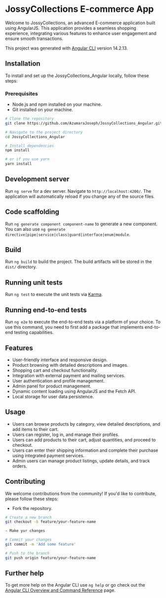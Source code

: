 # JossyCollections E-commerce App
Welcome to JossyCollections, an advanced E-commerce application built using AngularJS. This application provides a seamless shopping experience, integrating various features to enhance user engagement and ensure smooth transactions.

This project was generated with [Angular CLI](https://github.com/angular/angular-cli) version 14.2.13.

## Installation
To install and set up the JossyCollections_Angular locally, follow these steps:

### Prerequisites
- Node.js and npm installed on your machine.
- Git installed on your machine.

```bash
# Clone the repository
git clone https://github.com/AzumaraJoseph/JossyCollections_Angular.git

# Navigate to the project directory
cd JossyCollections_Angular

# Install dependencies
npm install

# or if you use yarn
yarn install

```

## Development server

Run `ng serve` for a dev server. Navigate to `http://localhost:4200/`. The application will automatically reload if you change any of the source files.

## Code scaffolding

Run `ng generate component component-name` to generate a new component. You can also use `ng generate directive|pipe|service|class|guard|interface|enum|module`.

## Build

Run `ng build` to build the project. The build artifacts will be stored in the `dist/` directory.

## Running unit tests

Run `ng test` to execute the unit tests via [Karma](https://karma-runner.github.io).

## Running end-to-end tests

Run `ng e2e` to execute the end-to-end tests via a platform of your choice. To use this command, you need to first add a package that implements end-to-end testing capabilities.

## Features
- User-friendly interface and responsive design.
- Product browsing with detailed descriptions and images.
- Shopping cart and checkout functionality.
- Integration with external payment and mailing services.
- User authentication and profile management.
- Admin panel for product management.
- Dynamic content loading using AngularJS and the Fetch API.
- Local storage for user data persistence.

## Usage
- Users can browse products by category, view detailed descriptions, and add items to their cart.
- Users can register, log in, and manage their profiles.
- Users can add products to their cart, adjust quantities, and proceed to checkout.
- Users can enter their shipping information and complete their purchase using integrated payment services.
- Admin users can manage product listings, update details, and track orders.

## Contributing
 We welcome contributions from the community! If you'd like to contribute, please follow these steps:

- Fork the repository.

```bash
# Create a new branch
git checkout -b feature/your-feature-name

- Make yur changes 

# Commit your changes
git commit -m 'Add some feature'

# Push to the branch
git push origin feature/your-feature-name

```

## Further help
To get more help on the Angular CLI use `ng help` or go check out the [Angular CLI Overview and Command Reference](https://angular.io/cli) page.
